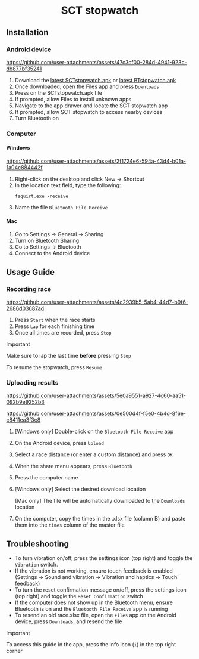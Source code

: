 <!--suppress HtmlDeprecatedAttribute -->
<h1 align="center">
SCT stopwatch
</h1>

## Installation

### Android device

https://github.com/user-attachments/assets/47c3cf00-284d-4941-923c-db877bf35241

1. Download the [latest SCTstopwatch.apk](https://github.com/JoshuaPrstec/SCT_stopwatch/releases/latest/download/SCTStopwatch.apk)
   or [latest BTstopwatch.apk](https://github.com/JoshuaPrstec/SCT_stopwatch/releases/latest/download/BTStopwatch.apk)
3. Once downloaded, open the Files app and press ```Downloads```
4. Press on the SCTstopwatch.apk file
5. If prompted, allow Files to install unknown apps
6. Navigate to the app drawer and locate the SCT stopwatch app
7. If prompted, allow SCT stopwatch to access nearby devices
8. Turn Bluetooth on

### Computer

#### Windows

https://github.com/user-attachments/assets/2f1724e6-594a-43d4-b01a-1a04c884442f


1. Right-click on the desktop and click New -> Shortcut
2. In the location text field, type the following:
   ```shell
   fsquirt.exe -receive
   ```
3. Name the file ```Bluetooth File Receive```

#### Mac

1. Go to Settings -> General -> Sharing
2. Turn on Bluetooth Sharing
3. Go to Settings -> Bluetooth
4. Connect to the Android device

## Usage Guide

### Recording race

https://github.com/user-attachments/assets/4c2939b5-5ab4-44d7-b9f6-2686d03687ad


1. Press ```Start``` when the race starts
2. Press ```Lap``` for each finishing time
3. Once all times are recorded, press ```Stop```

>[!IMPORTANT]
>Make sure to lap the last time **before** pressing ```Stop```

To resume the stopwatch, press ```Resume```

### Uploading results

https://github.com/user-attachments/assets/5e0a9551-a927-4c60-aa51-092b9e9252b3

https://github.com/user-attachments/assets/0e500d4f-f5e0-4b4d-8f6e-c8411ea3f3c8

1. [Windows only] Double-click on the ```Bluetooth File Receive``` app
2. On the Android device, press ```Upload```
3. Select a race distance (or enter a custom distance) and press ```OK```
4. When the share menu appears, press ```Bluetooth```
5. Press the computer name
6. [Windows only] Select the desired download location
   
   [Mac only] The file will be automatically downloaded to the ```Downloads``` location
7. On the computer, copy the times in the .xlsx file (column B) and paste them into the ```times``` column of the master file

## Troubleshooting

- To turn vibration on/off, press the settings icon (top right) and toggle the ```Vibration``` switch.
- If the vibration is not working, ensure touch feedback is enabled (Settings -> Sound and vibration -> Vibration and haptics -> Touch feedback)
- To turn the reset confirmation message on/off, press the settings icon (top right) and toggle the ```Reset Confirmation``` switch
- If the computer does not show up in the Bluetooth menu, ensure Bluetooth is on and the ```Bluetooth File Receive``` app is running
- To resend an old race.xlsx file, open the ```Files``` app on the Android device, press ```Downloads```, and resend the file
>[!IMPORTANT]
>To access this guide in the app, press the info icon (```i```) in the top right corner

